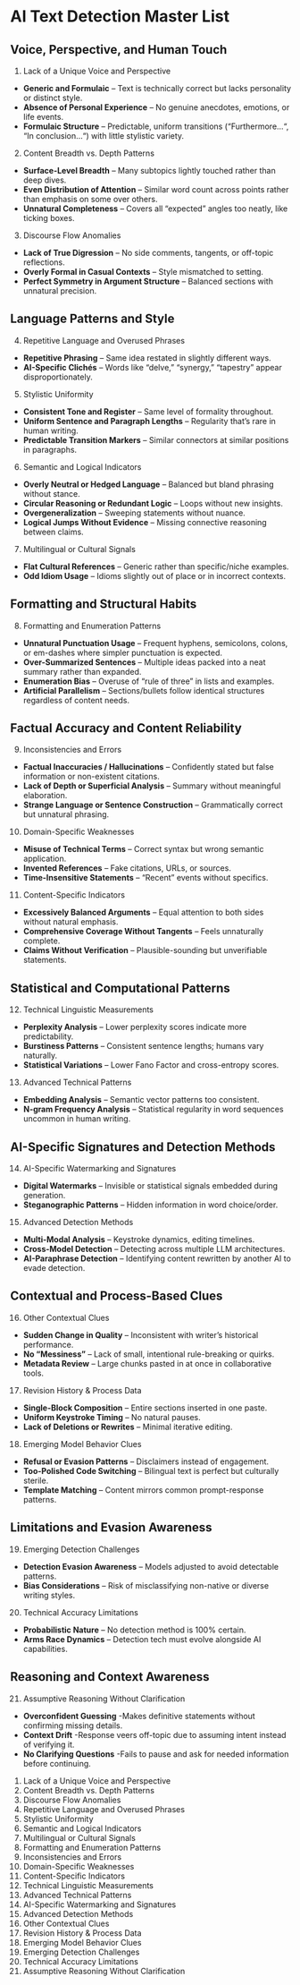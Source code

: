 # AI Text Detection Master List

## Voice, Perspective, and Human Touch
1. Lack of a Unique Voice and Perspective
- **Generic and Formulaic** – Text is technically correct but lacks personality or distinct style.
- **Absence of Personal Experience** – No genuine anecdotes, emotions, or life events.
- **Formulaic Structure** – Predictable, uniform transitions (“Furthermore…“, “In conclusion…“) with little stylistic variety.
2. Content Breadth vs. Depth Patterns
- **Surface-Level Breadth** – Many subtopics lightly touched rather than deep dives.
- **Even Distribution of Attention** – Similar word count across points rather than emphasis on some over others.
- **Unnatural Completeness** – Covers all “expected” angles too neatly, like ticking boxes.
3. Discourse Flow Anomalies
- **Lack of True Digression** – No side comments, tangents, or off-topic reflections.
- **Overly Formal in Casual Contexts** – Style mismatched to setting.
- **Perfect Symmetry in Argument Structure** – Balanced sections with unnatural precision.
## Language Patterns and Style
4. Repetitive Language and Overused Phrases
- **Repetitive Phrasing** – Same idea restated in slightly different ways.
- **AI-Specific Clichés** – Words like “delve,” “synergy,” “tapestry” appear disproportionately.
5. Stylistic Uniformity
- **Consistent Tone and Register** – Same level of formality throughout.
- **Uniform Sentence and Paragraph Lengths** – Regularity that’s rare in human writing.
- **Predictable Transition Markers** – Similar connectors at similar positions in paragraphs.
6. Semantic and Logical Indicators
- **Overly Neutral or Hedged Language** – Balanced but bland phrasing without stance.
- **Circular Reasoning or Redundant Logic** – Loops without new insights.
- **Overgeneralization** – Sweeping statements without nuance.
- **Logical Jumps Without Evidence** – Missing connective reasoning between claims.
7. Multilingual or Cultural Signals
- **Flat Cultural References** – Generic rather than specific/niche examples.
- **Odd Idiom Usage** – Idioms slightly out of place or in incorrect contexts.
## Formatting and Structural Habits
8. Formatting and Enumeration Patterns
- **Unnatural Punctuation Usage** – Frequent hyphens, semicolons, colons, or em-dashes where simpler punctuation is expected.
- **Over-Summarized Sentences** – Multiple ideas packed into a neat summary rather than expanded.
- **Enumeration Bias** – Overuse of “rule of three” in lists and examples.
- **Artificial Parallelism** – Sections/bullets follow identical structures regardless of content needs.
## Factual Accuracy and Content Reliability
9. Inconsistencies and Errors
- **Factual Inaccuracies / Hallucinations** – Confidently stated but false information or non-existent citations.
- **Lack of Depth or Superficial Analysis** – Summary without meaningful elaboration.
- **Strange Language or Sentence Construction** – Grammatically correct but unnatural phrasing.
10. Domain-Specific Weaknesses
- **Misuse of Technical Terms** – Correct syntax but wrong semantic application.
- **Invented References** – Fake citations, URLs, or sources.
- **Time-Insensitive Statements** – “Recent” events without specifics.
11. Content-Specific Indicators
- **Excessively Balanced Arguments** – Equal attention to both sides without natural emphasis.
- **Comprehensive Coverage Without Tangents** – Feels unnaturally complete.
- **Claims Without Verification** – Plausible-sounding but unverifiable statements.
## Statistical and Computational Patterns
12. Technical Linguistic Measurements
- **Perplexity Analysis** – Lower perplexity scores indicate more predictability.
- **Burstiness Patterns** – Consistent sentence lengths; humans vary naturally.
- **Statistical Variations** – Lower Fano Factor and cross-entropy scores.
13. Advanced Technical Patterns
- **Embedding Analysis** – Semantic vector patterns too consistent.
- **N-gram Frequency Analysis** – Statistical regularity in word sequences uncommon in human writing.
## AI-Specific Signatures and Detection Methods
14. AI-Specific Watermarking and Signatures
- **Digital Watermarks** – Invisible or statistical signals embedded during generation.
- **Steganographic Patterns** – Hidden information in word choice/order.
15. Advanced Detection Methods
- **Multi-Modal Analysis** – Keystroke dynamics, editing timelines.
- **Cross-Model Detection** – Detecting across multiple LLM architectures.
- **AI-Paraphrase Detection** – Identifying content rewritten by another AI to evade detection.
## Contextual and Process-Based Clues
16. Other Contextual Clues
- **Sudden Change in Quality** – Inconsistent with writer’s historical performance.
- **No “Messiness”** – Lack of small, intentional rule-breaking or quirks.
- **Metadata Review** – Large chunks pasted in at once in collaborative tools.
17. Revision History & Process Data
- **Single-Block Composition** – Entire sections inserted in one paste.
- **Uniform Keystroke Timing** – No natural pauses.
- **Lack of Deletions or Rewrites** – Minimal iterative editing.
18. Emerging Model Behavior Clues
- **Refusal or Evasion Patterns** – Disclaimers instead of engagement.
- **Too-Polished Code Switching** – Bilingual text is perfect but culturally sterile.
- **Template Matching** – Content mirrors common prompt-response patterns.
## Limitations and Evasion Awareness
19. Emerging Detection Challenges
- **Detection Evasion Awareness** – Models adjusted to avoid detectable patterns.
- **Bias Considerations** – Risk of misclassifying non-native or diverse writing styles.
20. Technical Accuracy Limitations
- **Probabilistic Nature** – No detection method is 100% certain.
- **Arms Race Dynamics** – Detection tech must evolve alongside AI capabilities.
## Reasoning and Context Awareness
21. Assumptive Reasoning Without Clarification
- **Overconfident Guessing** -Makes definitive statements without confirming missing details.
- **Context Drift** -Response veers off-topic due to assuming intent instead of verifying it.
- **No Clarifying Questions** -Fails to pause and ask for needed information before continuing.



1. Lack of a Unique Voice and Perspective
2. Content Breadth vs. Depth Patterns
3. Discourse Flow Anomalies
4. Repetitive Language and Overused Phrases
5. Stylistic Uniformity
6. Semantic and Logical Indicators
7. Multilingual or Cultural Signals
8. Formatting and Enumeration Patterns
9. Inconsistencies and Errors
10. Domain-Specific Weaknesses
11. Content-Specific Indicators
12. Technical Linguistic Measurements
13. Advanced Technical Patterns
14. AI-Specific Watermarking and Signatures
15. Advanced Detection Methods
16. Other Contextual Clues
17. Revision History & Process Data
18. Emerging Model Behavior Clues
19. Emerging Detection Challenges
20. Technical Accuracy Limitations
21. Assumptive Reasoning Without Clarification